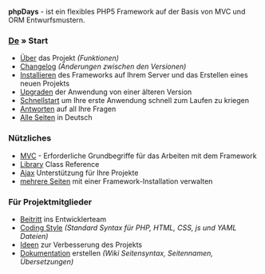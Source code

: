 **phpDays** - ist ein flexibles PHP5 Framework auf der Basis von MVC und ORM Entwurfsmustern.

### [De](De.md) » Start ###

  * [Über](DeAbout.md) das Projekt _(Funktionen)_
  * [Changelog](DeChangelog.md) _(Änderungen zwischen den Versionen)_
  * [Installieren](DeInstall.md) des Frameworks auf Ihrem Server und das Erstellen eines neuen Projekts
  * [Upgraden](DeUpgrade.md) der Anwendung von einer älteren Version
  * [Schnellstart](DeStart.md) um Ihre erste Anwendung schnell zum Laufen zu kriegen
  * [Antworten](DeAnswers.md) auf all Ihre Fragen
  * [Alle Seiten](http://code.google.com/p/phpdays/w/list?q=label:Lang-De) in Deutsch

### Nützliches ###

  * [MVC](DeMvc.md) - Erforderliche Grundbegriffe für das Arbeiten mit dem Framework
  * [Library](DeLib.md) Class Reference
  * [Ajax](DeAjax.md) Unterstützung für Ihre Projekte
  * [mehrere Seiten](DeMultisite.md) mit einer Framework-Installation verwalten

### Für Projektmitglieder ###

  * [Beitritt](DeCoding.md) ins Entwicklerteam
  * [Coding Style](DeCodingStyle.md) _(Standard Syntax für PHP, HTML, CSS, js und YAML Dateien)_
  * [Ideen](DeIdea.md) zur Verbesserung des Projekts
  * [Dokumentation](DeDoc.md) erstellen _(Wiki Seitensyntax, Seitennamen, Übersetzungen)_